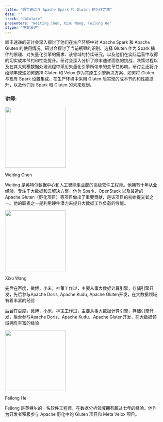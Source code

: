 ```yaml
---
title: "顺丰速运与 Apache Spark 和 Gluten 的合作之旅"
date: ""
track: "datalake"
presenters: "Weiting Chen, Xixu Wang, Feilong He"
stype: "中文演讲"
---
```


顺丰速递的研讨会深入探讨了他们在生产环境中对 Apache Spark 和 Apache Gluten 的使用情况。研讨会探讨了当前瓶颈的识别、选择 Gluten 作为 Spark 插件的原理、对矢量化引擎的需求、该领域的持续研究，以及他们在实际运营中取得的切实成本节约和性能提升。研讨会深入分析了顺丰速递面临的挑战、决策过程以及在其大规模数据处理流程中采用矢量化引擎所带来的变革性影响。研讨会还将介绍顺丰速递如何选择 Gluten 和 Velox 作为其原生引擎解决方案、如何将 Gluten 与现有 Spark 设置集成、在生产环境中采用 Gluten 后实现的成本节约和性能提升，以及他们对 Spark 和 Gluten 的未来规划。

### 讲师:

<img src="https://sessionize.com/image/e235-400o400o1-KjhshizwVAnsatfkEDJsxo.png" width="200" /><br/>

Weiting Chen

Weiting 是英特尔数据中心和人工智能事业部的高级软件工程师。他拥有十年从业经验，专注于大数据和云解决方案。他为 Spark、OpenStack 以及最近的 Apache Gluten（孵化项目）等项目做出了重要贡献，是该项目的初始提交者之一。他的职责之一是利用硬件潜力来提升大数据工作负载的性能。


<img src="https://sessionize.com/image/22e8-400o400o1-nPfwNC4gYPKosjbJtNQhjh.jpg" width="200" /><br/>

Xixu Wang

先后在百度，微博，小米，神策工作过，主要从事大数据计算引擎，存储引擎开发，先后参与Apache Doris, Apache Kudu, Apache Gluten开发，在大数据领域有着丰富的经验

后台在百度，微博，小米，神策工作过，主要从事大数据计算引擎，存储引擎开发，后台参与Apache Doris、Apache Kudu、Apache Gluten开发，在大数据领域拥有丰富的经验


<img src="https://sessionize.com/image/bb1f-400o400o1-hpctkrGW8rkQqshJ2MRrG9.jpg" width="200" /><br/>

Feilong He

Feilong 是英特尔的一名软件工程师，在数据分析领域拥有超过七年的经验。他作为开发者积极参与 Apache 孵化中的 Gluten 项目和 Meta Velox 项目。